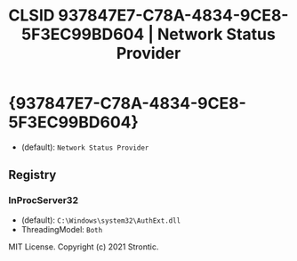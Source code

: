 ﻿---
title: "CLSID 937847E7-C78A-4834-9CE8-5F3EC99BD604 | Network Status Provider"
excerpt: What is COM-Object CLSID 937847E7-C78A-4834-9CE8-5F3EC99BD604?
---

# {937847E7-C78A-4834-9CE8-5F3EC99BD604}

* (default): `Network Status Provider`

## Registry


### InProcServer32

* (default): `C:\Windows\system32\AuthExt.dll`
* ThreadingModel: `Both`

MIT License. Copyright (c) 2021 Strontic.


